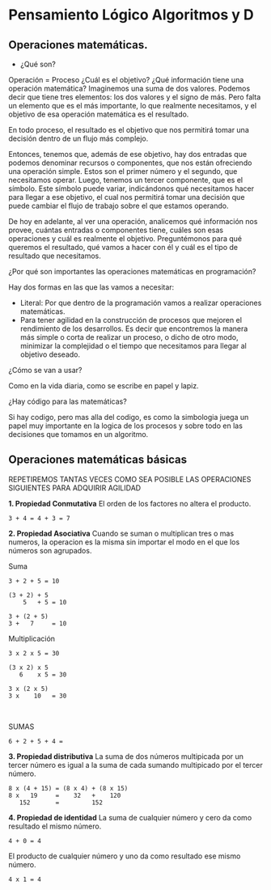 # Pensamiento Lógico Algoritmos y D

## Operaciones matemáticas.
- ¿Qué son?  

Operación = Proceso
¿Cuál es el objetivo?
¿Qué información tiene una operación matemática?
Imaginemos una suma de dos valores. Podemos decir que tiene tres elementos: los dos valores y el signo de más. Pero falta un elemento que es el más importante, lo que realmente necesitamos, y el objetivo de esa operación matemática es el resultado.

En todo proceso, el resultado es el objetivo que nos permitirá tomar una decisión dentro de un flujo más complejo.

Entonces, tenemos que, además de ese objetivo, hay dos entradas que podemos denominar recursos o componentes, que nos están ofreciendo una operación simple. Estos son el primer número y el segundo, que necesitamos operar. Luego, tenemos un tercer componente, que es el símbolo. Este símbolo puede variar, indicándonos qué necesitamos hacer para llegar a ese objetivo, el cual nos permitirá tomar una decisión que puede cambiar el flujo de trabajo sobre el que estamos operando.

De hoy en adelante, al ver una operación, analicemos qué información nos provee, cuántas entradas o componentes tiene, cuáles son esas operaciones y cuál es realmente el objetivo. Preguntémonos para qué queremos el resultado, qué vamos a hacer con él y cuál es el tipo de resultado que necesitamos.

¿Por qué son importantes las operaciones matemáticas en programación?

Hay dos formas en las que las vamos a necesitar:

- Literal: Por que dentro de la programación vamos a realizar operaciones matemáticas.
- Para tener agilidad en la construcción de procesos que mejoren el rendimiento de los desarrollos. Es decir que encontremos la manera más simple o corta de realizar un proceso, o dicho de otro modo, minimizar la complejidad o el tiempo que necesitamos para llegar al objetivo deseado.

¿Cómo se van a usar?

Como en la vida diaria, como se escribe en papel y lapiz.

¿Hay código para las matemáticas?

Si hay codigo, pero mas alla del codigo, es como la simbologia juega un papel muy importante en la logica de los procesos y sobre todo en las decisiones que tomamos en un algoritmo.

## Operaciones matemáticas básicas

REPETIREMOS TANTAS VECES COMO SEA POSIBLE LAS OPERACIONES SIGUIENTES PARA ADQUIRIR AGILIDAD

**1. Propiedad Conmutativa**
El orden de los factores no altera el producto.

`3 + 4 = 4 + 3 = 7`

**2. Propiedad Asociativa**
Cuando se suman o multiplican tres o mas numeros, la operacion es la misma sin importar el modo en el que los números son agrupados.


Suma
```
3 + 2 + 5 = 10

(3 + 2) + 5
    5   + 5 = 10

3 + (2 + 5)
3 +   7     = 10 
```

Multiplicación
```
3 x 2 x 5 = 30

(3 x 2) x 5
   6    x 5 = 30

3 x (2 x 5)
3 x    10   = 30
```

<br>

SUMAS

```
6 + 2 + 5 + 4 =
```

**3. Propiedad distributiva**
La suma de dos números multipicada por un tercer número es igual a la suma de cada sumando multipicado por el tercer número.

```
8 x (4 + 15) = (8 x 4) + (8 x 15)
8 x   19     =    32   +    120
   152       =         152   
```

**4. Propiedad de identidad**
La suma de cualquier número y cero da como resultado el mismo número.

`4 + 0 = 4`

El producto de cualquier número y uno da como resultado ese mismo número.

`4 x 1 = 4`

